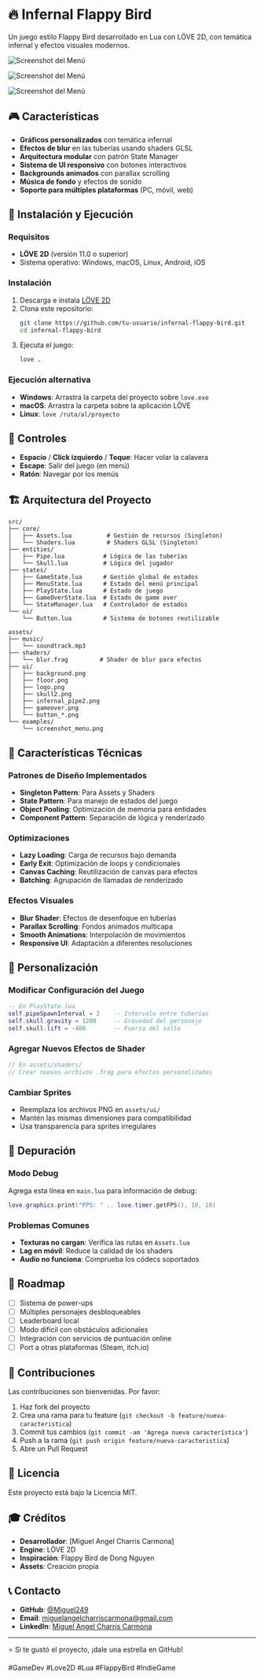 # 🔥 Infernal Flappy Bird

Un juego estilo Flappy Bird desarrollado en Lua con LÖVE 2D, con temática infernal y efectos visuales modernos.

![Screenshot del Menú](assets/examples/screenshot_menu.png)

![Screenshot del Menú](assets/examples/screenshot_game.png)

![Screenshot del Menú](assets/examples/screenshot_gameover.png)

## 🎮 Características

- **Gráficos personalizados** con temática infernal
- **Efectos de blur** en las tuberías usando shaders GLSL
- **Arquitectura modular** con patrón State Manager
- **Sistema de UI responsivo** con botones interactivos
- **Backgrounds animados** con parallax scrolling
- **Música de fondo** y efectos de sonido
- **Soporte para múltiples plataformas** (PC, móvil, web)

## 🚀 Instalación y Ejecución

### Requisitos
- **LÖVE 2D** (versión 11.0 o superior)
- Sistema operativo: Windows, macOS, Linux, Android, iOS

### Instalación
1. Descarga e instala [LÖVE 2D](https://love2d.org/)
2. Clona este repositorio:
   ```bash
   git clone https://github.com/tu-usuario/infernal-flappy-bird.git
   cd infernal-flappy-bird
   ```
3. Ejecuta el juego:
   ```bash
   love .
   ```

### Ejecución alternativa
- **Windows**: Arrastra la carpeta del proyecto sobre `love.exe`
- **macOS**: Arrastra la carpeta sobre la aplicación LÖVE
- **Linux**: `love /ruta/al/proyecto`

## 🎯 Controles

- **Espacio** / **Click izquierdo** / **Toque**: Hacer volar la calavera
- **Escape**: Salir del juego (en menú)
- **Ratón**: Navegar por los menús

## 🏗️ Arquitectura del Proyecto

```
src/
├── core/
│   ├── Assets.lua          # Gestión de recursos (Singleton)
│   └── Shaders.lua         # Shaders GLSL (Singleton)
├── entities/
│   ├── Pipe.lua           # Lógica de las tuberías
│   └── Skull.lua          # Lógica del jugador
├── states/
│   ├── GameState.lua      # Gestión global de estados
│   ├── MenuState.lua      # Estado del menú principal
│   ├── PlayState.lua      # Estado de juego
│   ├── GameOverState.lua  # Estado de game over
│   └── StateManager.lua   # Controlador de estados
└── ui/
    └── Button.lua         # Sistema de botones reutilizable

assets/
├── music/
│   └── soundtrack.mp3
├── shaders/
│   └── blur.frag         # Shader de blur para efectos
├── ui/
│   ├── background.png
│   ├── floor.png
│   ├── logo.png
│   ├── skull2.png
│   ├── infernal_pipe2.png
│   ├── gameover.png
│   └── button_*.png
└── examples/
    └── screenshot_menu.png
```

## 🔧 Características Técnicas

### Patrones de Diseño Implementados
- **Singleton Pattern**: Para Assets y Shaders
- **State Pattern**: Para manejo de estados del juego
- **Object Pooling**: Optimización de memoria para entidades
- **Component Pattern**: Separación de lógica y renderizado

### Optimizaciones
- **Lazy Loading**: Carga de recursos bajo demanda
- **Early Exit**: Optimización de loops y condicionales
- **Canvas Caching**: Reutilización de canvas para efectos
- **Batching**: Agrupación de llamadas de renderizado

### Efectos Visuales
- **Blur Shader**: Efectos de desenfoque en tuberías
- **Parallax Scrolling**: Fondos animados multicapa
- **Smooth Animations**: Interpolación de movimientos
- **Responsive UI**: Adaptación a diferentes resoluciones

## 🎨 Personalización

### Modificar Configuración del Juego
```lua
-- En PlayState.lua
self.pipeSpawnInterval = 2    -- Intervalo entre tuberías
self.skull.gravity = 1200     -- Gravedad del personaje
self.skull.lift = -400        -- Fuerza del salto
```

### Agregar Nuevos Efectos de Shader
```glsl
// En assets/shaders/
// Crear nuevos archivos .frag para efectos personalizados
```

### Cambiar Sprites
- Reemplaza los archivos PNG en `assets/ui/`
- Mantén las mismas dimensiones para compatibilidad
- Usa transparencia para sprites irregulares

## 🐛 Depuración

### Modo Debug
Agrega esta línea en `main.lua` para información de debug:
```lua
love.graphics.print("FPS: " .. love.timer.getFPS(), 10, 10)
```

### Problemas Comunes
- **Texturas no cargan**: Verifica las rutas en `Assets.lua`
- **Lag en móvil**: Reduce la calidad de los shaders
- **Audio no funciona**: Comprueba los códecs soportados

## 🚀 Roadmap

- [ ] Sistema de power-ups
- [ ] Múltiples personajes desbloqueables
- [ ] Leaderboard local
- [ ] Modo difícil con obstáculos adicionales
- [ ] Integración con servicios de puntuación online
- [ ] Port a otras plataformas (Steam, itch.io)

## 🤝 Contribuciones

Las contribuciones son bienvenidas. Por favor:

1. Haz fork del proyecto
2. Crea una rama para tu feature (`git checkout -b feature/nueva-caracteristica`)
3. Commit tus cambios (`git commit -am 'Agrega nueva característica'`)
4. Push a la rama (`git push origin feature/nueva-caracteristica`)
5. Abre un Pull Request

## 📄 Licencia

Este proyecto está bajo la Licencia MIT.

## 🎓 Créditos

- **Desarrollador**: [Miguel Angel Charris Carmona]
- **Engine**: LÖVE 2D
- **Inspiración**: Flappy Bird de Dong Nguyen
- **Assets**: Creación propia

## 📞 Contacto

- **GitHub**: [@Miguel249](https://github.com/Miguel249)
- **Email**: miguelangelcharriscarmona@gmail.com
- **LinkedIn**: [Miguel Angel Charris Carmona](https://www.linkedin.com/in/miguel-angel-charris-carmona-16915928b/)

---

⭐ Si te gustó el proyecto, ¡dale una estrella en GitHub!

#GameDev #Love2D #Lua #FlappyBird #IndieGame